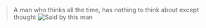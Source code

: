 
> A man who thinks all the time, has nothing to think about except thought
![Said by this man](https://i0.wp.com/www.thebarbell.com/wp-content/uploads/2022/07/Chris-Bumstead-diet.png?fit=652%2C519&ssl=1)
